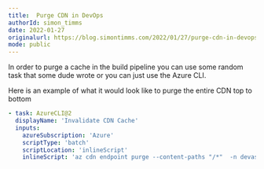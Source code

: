 ```yaml
---
title:  Purge CDN in DevOps
authorId: simon_timms
date: 2022-01-27
originalurl: https://blog.simontimms.com/2022/01/27/purge-cdn-in-devops
mode: public
---
```




In order to purge a cache in the build pipeline you can use some random task that some dude wrote or you can just use the Azure CLI.

Here is an example of what it would look like to purge the entire CDN top to bottom


```yml
- task: AzureCLI@2
  displayName: 'Invalidate CDN Cache'
  inputs:
    azureSubscription: 'Azure'
    scriptType: 'batch'
    scriptLocation: 'inlineScript'
    inlineScript: 'az cdn endpoint purge --content-paths "/*"  -n devascacdnendpoint -g devasca-rg --no-wait --profile-name devascacdn'
```